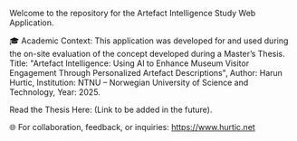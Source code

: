 Welcome to the repository for the Artefact Intelligence Study Web Application.

🎓 Academic Context:
This application was developed for and used during the on-site evaluation of the concept developed during a Master’s Thesis. Title: "Artefact Intelligence: Using AI to Enhance Museum Visitor Engagement Through Personalized Artefact Descriptions", Author: Harun Hurtic, Institution: NTNU – Norwegian University of Science and Technology, Year: 2025.
 
Read the Thesis Here: (Link to be added in the future).

🌐 For collaboration, feedback, or inquiries:
https://www.hurtic.net

